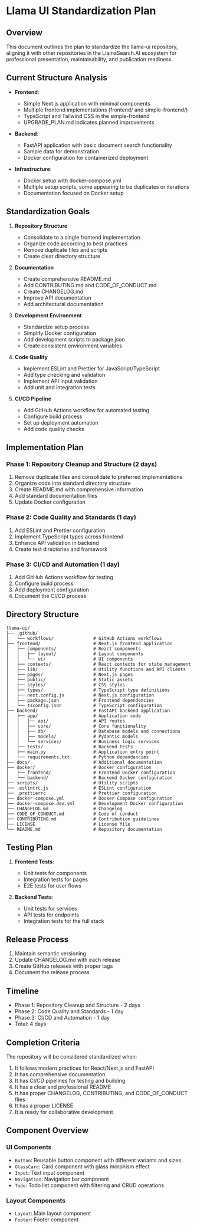 # Llama UI Standardization Plan

## Overview
This document outlines the plan to standardize the llama-ui repository, aligning it with other repositories in the LlamaSearch.AI ecosystem for professional presentation, maintainability, and publication readiness.

## Current Structure Analysis
- **Frontend**: 
  - Simple Next.js application with minimal components
  - Multiple frontend implementations (frontend/ and simple-frontend/)
  - TypeScript and Tailwind CSS in the simple-frontend
  - UPGRADE_PLAN.md indicates planned improvements
  
- **Backend**:
  - FastAPI application with basic document search functionality
  - Sample data for demonstration
  - Docker configuration for containerized deployment

- **Infrastructure**:
  - Docker setup with docker-compose.yml
  - Multiple setup scripts, some appearing to be duplicates or iterations
  - Documentation focused on Docker setup

## Standardization Goals

1. **Repository Structure**
   - Consolidate to a single frontend implementation
   - Organize code according to best practices
   - Remove duplicate files and scripts
   - Create clear directory structure

2. **Documentation**
   - Create comprehensive README.md
   - Add CONTRIBUTING.md and CODE_OF_CONDUCT.md
   - Create CHANGELOG.md
   - Improve API documentation
   - Add architectural documentation

3. **Development Environment**
   - Standardize setup process
   - Simplify Docker configuration
   - Add development scripts to package.json
   - Create consistent environment variables

4. **Code Quality**
   - Implement ESLint and Prettier for JavaScript/TypeScript
   - Add type checking and validation
   - Implement API input validation
   - Add unit and integration tests

5. **CI/CD Pipeline**
   - Add GitHub Actions workflow for automated testing
   - Configure build process
   - Set up deployment automation
   - Add code quality checks

## Implementation Plan

### Phase 1: Repository Cleanup and Structure (2 days)
1. Remove duplicate files and consolidate to preferred implementations
2. Organize code into standard directory structure
3. Create README.md with comprehensive information
4. Add standard documentation files
5. Update Docker configuration

### Phase 2: Code Quality and Standards (1 day)
1. Add ESLint and Prettier configuration
2. Implement TypeScript types across frontend
3. Enhance API validation in backend
4. Create test directories and framework

### Phase 3: CI/CD and Automation (1 day)
1. Add GitHub Actions workflow for testing
2. Configure build process
3. Add deployment configuration
4. Document the CI/CD process

## Directory Structure

```
llama-ui/
├── .github/
│   └── workflows/               # GitHub Actions workflows
├── frontend/                    # Next.js frontend application
│   ├── components/              # React components
│   │   ├── layout/              # Layout components
│   │   └── ui/                  # UI components
│   ├── contexts/                # React contexts for state management
│   ├── lib/                     # Utility functions and API clients
│   ├── pages/                   # Next.js pages
│   ├── public/                  # Static assets
│   ├── styles/                  # CSS styles
│   ├── types/                   # TypeScript type definitions
│   ├── next.config.js           # Next.js configuration
│   ├── package.json             # Frontend dependencies
│   └── tsconfig.json            # TypeScript configuration
├── backend/                     # FastAPI backend application
│   ├── app/                     # Application code
│   │   ├── api/                 # API routes
│   │   ├── core/                # Core functionality
│   │   ├── db/                  # Database models and connections
│   │   ├── models/              # Pydantic models
│   │   └── services/            # Business logic services
│   ├── tests/                   # Backend tests
│   ├── main.py                  # Application entry point
│   └── requirements.txt         # Python dependencies
├── docs/                        # Additional documentation
├── docker/                      # Docker configuration
│   ├── frontend/                # Frontend Docker configuration
│   └── backend/                 # Backend Docker configuration
├── scripts/                     # Utility scripts
├── .eslintrc.js                 # ESLint configuration
├── .prettierrc                  # Prettier configuration
├── docker-compose.yml           # Docker Compose configuration
├── docker-compose.dev.yml       # Development Docker configuration
├── CHANGELOG.md                 # Changelog
├── CODE_OF_CONDUCT.md           # Code of conduct
├── CONTRIBUTING.md              # Contribution guidelines
├── LICENSE                      # License file
└── README.md                    # Repository documentation
```

## Testing Plan
1. **Frontend Tests**:
   - Unit tests for components
   - Integration tests for pages
   - E2E tests for user flows

2. **Backend Tests**:
   - Unit tests for services
   - API tests for endpoints
   - Integration tests for the full stack

## Release Process
1. Maintain semantic versioning
2. Update CHANGELOG.md with each release
3. Create GitHub releases with proper tags
4. Document the release process

## Timeline
- Phase 1: Repository Cleanup and Structure - 2 days
- Phase 2: Code Quality and Standards - 1 day
- Phase 3: CI/CD and Automation - 1 day
- Total: 4 days

## Completion Criteria
The repository will be considered standardized when:
1. It follows modern practices for React/Next.js and FastAPI
2. It has comprehensive documentation
3. It has CI/CD pipelines for testing and building
4. It has a clear and professional README
5. It has proper CHANGELOG, CONTRIBUTING, and CODE_OF_CONDUCT files
6. It has a proper LICENSE
7. It is ready for collaborative development 

## Component Overview

### UI Components
- `Button`: Reusable button component with different variants and sizes
- `GlassCard`: Card component with glass morphism effect
- `Input`: Text input component
- `Navigation`: Navigation bar component
- `Todo`: Todo list component with filtering and CRUD operations

### Layout Components
- `Layout`: Main layout component
- `Footer`: Footer component 